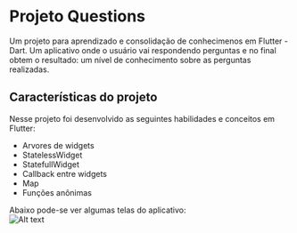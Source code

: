 # Projeto Questions

Um projeto para aprendizado e consolidação de conhecimenos em Flutter - Dart. Um aplicativo onde o usuário vai respondendo perguntas e no final obtem o resultado: um nível de conhecimento sobre as perguntas realizadas.

## Características do projeto


Nesse projeto foi desenvolvido as seguintes habilidades e conceitos em Flutter:

- Arvores de widgets
- StatelessWidget
- StatefullWidget
- Callback entre widgets
- Map
- Funções anônimas

Abaixo pode-se ver algumas telas do aplicativo:
<br/>
![Alt text](https://israel-public-images.s3.us-east-2.amazonaws.com/charity.jpg?raw=true "Title")
